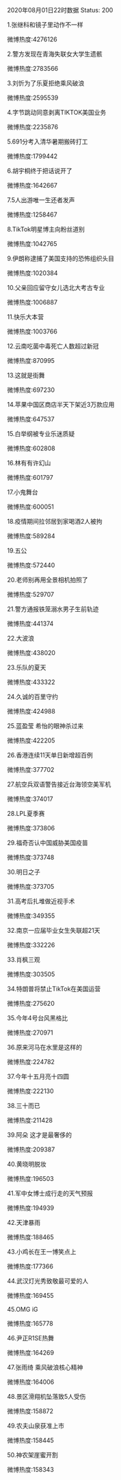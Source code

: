2020年08月01日22时数据
Status: 200

1.张继科和镜子里动作不一样

微博热度:4276126

2.警方发现在青海失联女大学生遗骸

微博热度:2783566

3.刘忻为了乐夏拒绝乘风破浪

微博热度:2595539

4.字节跳动同意剥离TIKTOK美国业务

微博热度:2235876

5.691分考入清华暑期搬砖打工

微博热度:1799442

6.胡宇桐终于把话说开了

微博热度:1642667

7.5人出游唯一生还者发声

微博热度:1258467

8.TikTok明星博主向粉丝道别

微博热度:1042765

9.伊朗称逮捕了美国支持的恐怖组织头目

微博热度:1020384

10.父亲回应留守女儿选北大考古专业

微博热度:1006887

11.快乐大本营

微博热度:1003766

12.云南吃菌中毒死亡人数超过新冠

微博热度:870995

13.这就是街舞

微博热度:697230

14.苹果中国区商店半天下架近3万款应用

微博热度:647537

15.白举纲被专业乐迷质疑

微博热度:602808

16.林有有许幻山

微博热度:601797

17.小鬼舞台

微博热度:600051

18.疫情期间拉邻居到家喝酒2人被拘

微博热度:589284

19.五公

微博热度:572440

20.老师别再用全景相机拍照了

微博热度:529707

21.警方通报铁笼溺水男子生前轨迹

微博热度:441374

22.大波浪

微博热度:438020

23.乐队的夏天

微博热度:433322

24.久诚的百里守约

微博热度:424988

25.蓝盈莹 希怡的眼神杀过来

微博热度:422205

26.香港连续11天单日新增超百例

微博热度:377702

27.航空兵双语警告接近台海领空美军机

微博热度:374017

28.LPL夏季赛

微博热度:373806

29.福奇否认中国威胁美国疫苗

微博热度:373748

30.明日之子

微博热度:373705

31.高考后扎堆做近视手术

微博热度:349355

32.南京一应届毕业女生失联超21天

微博热度:332226

33.肖枫三观

微博热度:303505

34.特朗普将禁止TikTok在美国运营

微博热度:275620

35.今年4号台风黑格比

微博热度:270971

36.原来河马在水里是这样的

微博热度:224782

37.今年十五月亮十四圆

微博热度:222130

38.三十而已

微博热度:211428

39.阿朵 这才是最奢侈的

微博热度:209387

40.黄晓明脱妆

微博热度:196503

41.军中女博士成行走的天气预报

微博热度:194939

42.天津暴雨

微博热度:188465

43.小鸡长在王一博笑点上

微博热度:177366

44.武汉灯光秀致敬最可爱的人

微博热度:169455

45.OMG iG

微博热度:165778

46.尹正R1SE热舞

微博热度:164269

47.张雨绮 乘风破浪核心精神

微博热度:164006

48.景区滑翔机坠落致5人受伤

微博热度:158872

49.农夫山泉获准上市

微博热度:158445

50.神农架崖蜜开割

微博热度:158343

